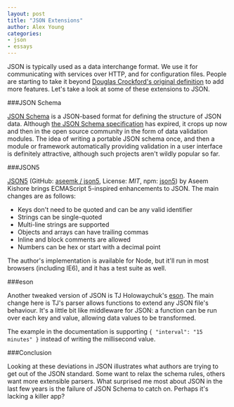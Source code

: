 ```yaml
---
layout: post
title: "JSON Extensions"
author: Alex Young
categories: 
- json
- essays
---
```


JSON is typically used as a data interchange format.  We use it for communicating with services over HTTP, and for configuration files.  People are starting to take it beyond [Douglas Crockford's original definition](http://tools.ietf.org/html/rfc4627) to add more features.  Let's take a look at some of these extensions to JSON.

###JSON Schema

[JSON Schema](http://json-schema.org/) is a JSON-based format for defining the structure of JSON data.  Although [the JSON Schema specification](http://tools.ietf.org/html/draft-zyp-json-schema-03) has expired, it crops up now and then in the open source community in the form of data validation modules.  The idea of writing a portable JSON schema once, and then a module or framework automatically providing validation in a user interface is definitely attractive, although such projects aren't wildly popular so far.

###JSON5

[JSON5](http://json5.org/) (GitHub: [aseemk / json5](https://github.com/aseemk/json5), License: _MIT_, npm: [json5](http://npmjs.org/package/json5)) by Aseem Kishore brings ECMAScript 5-inspired enhancements to JSON.  The main changes are as follows:

* Keys don't need to be quoted and can be any valid identifier
* Strings can be single-quoted
* Multi-line strings are supported
* Objects and arrays can have trailing commas
* Inline and block comments are allowed
* Numbers can be hex or start with a decimal point

The author's implementation is available for Node, but it'll run in most browsers (including IE6), and it has a test suite as well.

###eson

Another tweaked version of JSON is TJ Holowaychuk's [eson](https://github.com/visionmedia/eson).  The main change here is TJ's parser allows functions to extend any JSON file's behaviour.  It's a little bit like middleware for JSON: a function can be run over each key and value, allowing data values to be transformed.

The example in the documentation is supporting `{ "interval": "15 minutes" }` instead of writing the millisecond value.

###Conclusion

Looking at these deviations in JSON illustrates what authors are trying to get out of the JSON standard.  Some want to relax the schema rules, others want more extensible parsers.  What surprised me most about JSON in the last few years is the failure of JSON Schema to catch on.  Perhaps it's lacking a killer app?
